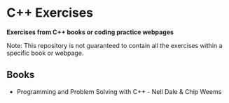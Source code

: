 # C++ Exercises
**Exercises from C++ books or coding practice webpages**

Note: This repository is not guaranteed to contain all the exercises within a specific book or webpage.
## Books
- Programming and Problem Solving with C++ - Nell Dale & Chip Weems
